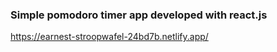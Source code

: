 ### Simple pomodoro timer app developed with react.js

https://earnest-stroopwafel-24bd7b.netlify.app/
